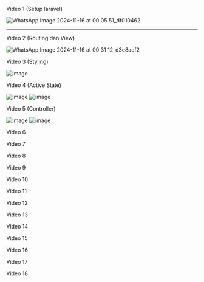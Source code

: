 Video 1 (Setup laravel)

![WhatsApp Image 2024-11-16 at 00 05 51_df010462](https://github.com/user-attachments/assets/0101b7f7-3eb4-410c-a75b-4a8531e31ab1)
___________________________________________________________________________________________________________________________________
Video 2 (Routing dan View)

![WhatsApp Image 2024-11-16 at 00 31 12_d3e8aef2](https://github.com/user-attachments/assets/c9b95d89-6b76-40fa-9ebc-4078763fd840)

Video 3 (Styling)

![image](https://github.com/user-attachments/assets/a7b6927e-5b3a-40d4-ab55-e39b9dbfa6f2)

Video 4 (Active State)

![image](https://github.com/user-attachments/assets/cf6de01b-b377-4a98-8bfd-a285d7b08e9b)
![image](https://github.com/user-attachments/assets/ac0b88d6-5f88-4bee-99c7-95db41140683)

Video 5 (Controller)

![image](https://github.com/user-attachments/assets/54c21123-0fcc-46ea-a104-b90d625ec8ea)
![image](https://github.com/user-attachments/assets/f8a63171-7709-4311-8843-d6fe28541f9e)

Video 6

Video 7

Video 8

Video 9 

Video 10

Video 11

Video 12

Video 13

Video 14

Video 15

Video 16

Video 17

Video 18
